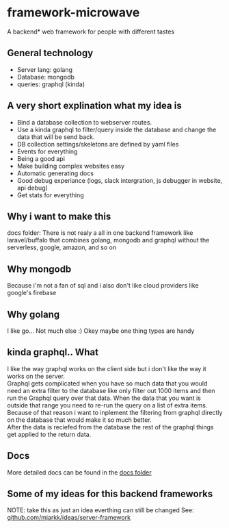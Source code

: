 # framework-microwave

A backend* web framework for people with different tastes  

## General technology

- Server lang: golang
- Database: mongodb
- queries: graphql (kinda)

## A very short explination what my idea is

- Bind a database collection to webserver routes.  
- Use a kinda graphql to filter/query inside the database and change the data that will be send back.
- DB collection settings/skeletons are defined by yaml files  
- Events for everything  
- Being a good api
- Make building complex websites easy
- Automatic generating docs
- Good debug experiance (logs, slack intergration, js debugger in website, api debug)
- Get stats for everything

## Why i want to make this

docs folder:
There is not realy a all in one backend framework like laravel/buffalo that combines golang, mongodb and graphql without the serverless, google, amazon, and so on  

## Why mongodb

Because i'm not a fan of sql and i also don't like cloud providers like google's firebase  

## Why golang

I like go... Not much else :)
Okey maybe one thing types are handy

## kinda graphql.. What

I like the way graphql works on the client side but i don't like the way it works on the server.  
Graphql gets complicated when you have so much data that you would need an extra filter to the database like only filter out 1000 items and then run the Graphql query over that data. When the data that you want is outside that range you need to re-run the query on a list of extra items.  
Because of that reason i want to inplement the filtering from graphql directly on the database that would make it so much better.  
After the data is reciefed from the database the rest of the graphql things get applied to the return data.  

## Docs

More detailed docs can be found in the [docs folder](https://github.com/mjarkk/framework-microwave/tree/master/docs)

## Some of my ideas for this backend frameworks

NOTE: take this as just an idea everthing can still be changed
See: [github.com/mjarkk/ideas/server-framework](https://github.com/mjarkk/ideas/blob/master/server-framework/README.md)
